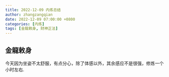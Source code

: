 ```yaml
---
title: 2022-12-09 内炼总结
author: zhangzangqian
date: 2022-12-09 07:00:00 +0800
categories: [内炼]
tags: [金龍敕身, 财神正法]
---
```


## 金龍敕身

今天因为坐姿不太舒服，有点分心，除了体感以外，其余感应不是很强，修炼一个小时左右.